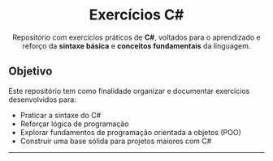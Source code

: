 <div align="center"> 

# Exercícios C#

Repositório com exercícios práticos de **C#**, voltados para o aprendizado e reforço da **sintaxe básica** e **conceitos fundamentais** da linguagem.

</div>

## Objetivo

Este repositório tem como finalidade organizar e documentar exercícios desenvolvidos para:
- Praticar a sintaxe do C#
- Reforçar lógica de programação
- Explorar fundamentos de programação orientada a objetos (POO)
- Construir uma base sólida para projetos maiores com C#

---

